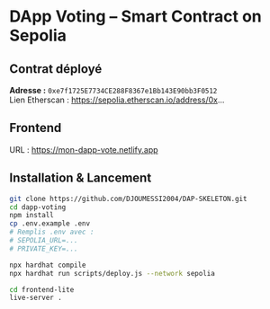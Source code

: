 # DApp Voting – Smart Contract on Sepolia

## Contrat déployé
**Adresse :** `0xe7f1725E7734CE288F8367e1Bb143E90bb3F0512`  
Lien Etherscan : https://sepolia.etherscan.io/address/0x...

## Frontend
URL : https://mon-dapp-vote.netlify.app

##  Installation & Lancement

```bash
git clone https://github.com/DJOUMESSI2004/DAP-SKELETON.git
cd dapp-voting
npm install
cp .env.example .env
# Remplis .env avec :
# SEPOLIA_URL=...
# PRIVATE_KEY=...

npx hardhat compile
npx hardhat run scripts/deploy.js --network sepolia

cd frontend-lite
live-server .
